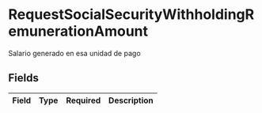 # RequestSocialSecurityWithholdingRemunerationAmount

Salario generado en esa unidad de pago


## Fields

| Field       | Type        | Required    | Description |
| ----------- | ----------- | ----------- | ----------- |